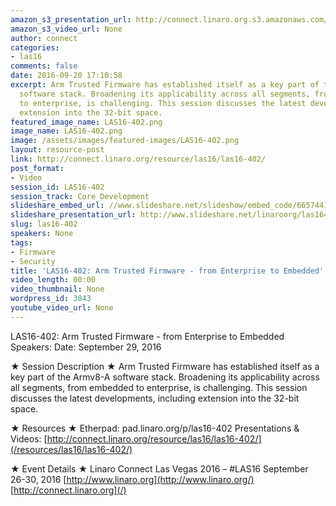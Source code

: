 ```yaml
---
amazon_s3_presentation_url: http://connect.linaro.org.s3.amazonaws.com/las16/Presentations/Thursday/LAS16-402%20-%20Arm-TF%20From%20Embedded%20To%20Enterprise%20v1.0%20%281%29.pdf
amazon_s3_video_url: None
author: connect
categories:
- las16
comments: false
date: 2016-09-20 17:10:58
excerpt: Arm Trusted Firmware has established itself as a key part of the Armv8-A
  software stack. Broadening its applicability across all segments, from embedded
  to enterprise, is challenging. This session discusses the latest developments, including
  extension into the 32-bit space.
featured_image_name: LAS16-402.png
image_name: LAS16-402.png
image: /assets/images/featured-images/LAS16-402.png
layout: resource-post
link: http://connect.linaro.org/resource/las16/las16-402/
post_format:
- Video
session_id: LAS16-402
session_track: Core Development
slideshare_embed_url: //www.slideshare.net/slideshow/embed_code/66574418
slideshare_presentation_url: http://www.slideshare.net/linaroorg/las16402-arm-trusted-firmware-from-enterprise-to-embedded
slug: las16-402
speakers: None
tags:
- Firmware
- Security
title: 'LAS16-402: Arm Trusted Firmware - from Enterprise to Embedded'
video_length: 00:00
video_thumbnail: None
wordpress_id: 3843
youtube_video_url: None
---
```


LAS16-402: Arm Trusted Firmware - from Enterprise to Embedded
Speakers:
Date: September 29, 2016

★ Session Description ★
Arm Trusted Firmware has established itself as a key part of the Armv8-A software stack. Broadening its applicability across all segments, from embedded to enterprise, is challenging. This session discusses the latest developments, including extension into the 32-bit space.

★ Resources ★
Etherpad: pad.linaro.org/p/las16-402
Presentations & Videos: [http://connect.linaro.org/resource/las16/las16-402/](/resources/las16/las16-402/)

★ Event Details ★
Linaro Connect Las Vegas 2016 – #LAS16
September 26-30, 2016
[http://www.linaro.org](http://www.linaro.org/)
[http://connect.linaro.org](/)
